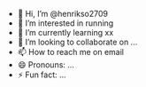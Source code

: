 - 👋 Hi, I’m @henrikso2709
- 👀 I’m interested in running
- 🌱 I’m currently learning xx
- 💞️ I’m looking to collaborate on ...
- 📫 How to reach me on email
- 😄 Pronouns: ...
- ⚡ Fun fact: ...

<!---
henrikso2709/henrikso2709 is a ✨ special ✨ repository because its `README.md` (this file) appears on your GitHub profile.
You can click the Preview link to take a look at your changes.
--->
